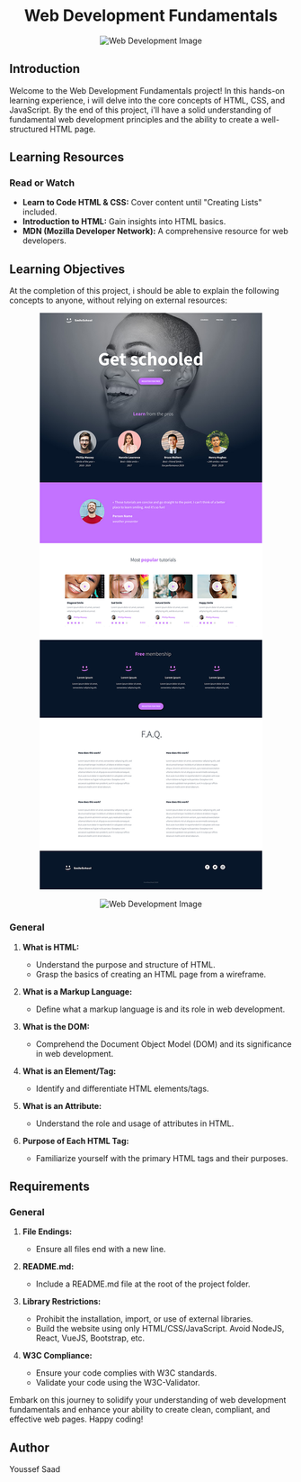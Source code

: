 <h1 align="center">Web Development Fundamentals</h1>

<p align="center">
<img src="https://miro.medium.com/v2/resize:fit:900/0*2blaR2l8ZqJ-HAaV.gif" alt="Web Development Image">
</p>

## Introduction

Welcome to the Web Development Fundamentals project! In this hands-on learning experience, i will delve into the core concepts of HTML, CSS, and JavaScript. By the end of this project, i'll have a solid understanding of fundamental web development principles and the ability to create a well-structured HTML page.

## Learning Resources

### Read or Watch

- **Learn to Code HTML & CSS:** Cover content until "Creating Lists" included.
- **Introduction to HTML:** Gain insights into HTML basics.
- **MDN (Mozilla Developer Network):** A comprehensive resource for web developers.

## Learning Objectives

At the completion of this project, i should be able to explain the following concepts to anyone, without relying on external resources:

<p align="center">
<img src="./1.jpg" alt="Web Development Image">
</p>

<p align="center">
<img src="https://s3.eu-west-3.amazonaws.com/hbtn.intranet/uploads/medias/2021/4/97c8976d2ff5ff1871d7a0815b72773379df6acb.jpg?X-Amz-Algorithm=AWS4-HMAC-SHA256&X-Amz-Credential=AKIA4MYA5JM5DUTZGMZG%2F20231223%2Feu-west-3%2Fs3%2Faws4_request&X-Amz-Date=20231223T143025Z&X-Amz-Expires=86400&X-Amz-SignedHeaders=host&X-Amz-Signature=46afe20ef21e9fc1e33ce18b17c87f5c691bdd53f4482b94c161435dbacb12ea" alt="Web Development Image">
</p>

### General

1. **What is HTML:**
   - Understand the purpose and structure of HTML.
   - Grasp the basics of creating an HTML page from a wireframe.

2. **What is a Markup Language:**
   - Define what a markup language is and its role in web development.

3. **What is the DOM:**
   - Comprehend the Document Object Model (DOM) and its significance in web development.

4. **What is an Element/Tag:**
   - Identify and differentiate HTML elements/tags.

5. **What is an Attribute:**
   - Understand the role and usage of attributes in HTML.

6. **Purpose of Each HTML Tag:**
   - Familiarize yourself with the primary HTML tags and their purposes.

## Requirements

### General

1. **File Endings:**
   - Ensure all files end with a new line.

2. **README.md:**
   - Include a README.md file at the root of the project folder.

3. **Library Restrictions:**
   - Prohibit the installation, import, or use of external libraries.
   - Build the website using only HTML/CSS/JavaScript. Avoid NodeJS, React, VueJS, Bootstrap, etc.

4. **W3C Compliance:**
   - Ensure your code complies with W3C standards.
   - Validate your code using the W3C-Validator.

Embark on this journey to solidify your understanding of web development fundamentals and enhance your ability to create clean, compliant, and effective web pages. Happy coding!


## Author
Youssef Saad
